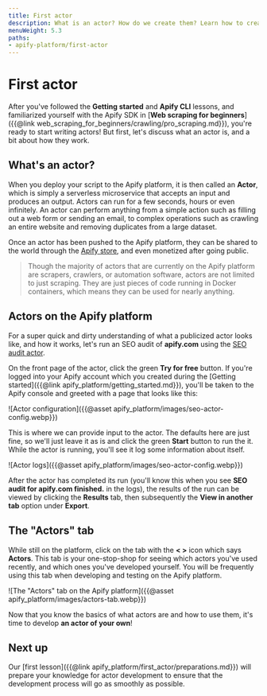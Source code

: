 ```yaml
---
title: First actor
description: What is an actor? How do we create them? Learn how to create an actor from scratch and publish it to the Apify platform, available to the world.
menuWeight: 5.3
paths:
- apify-platform/first-actor
---
```


# [](#first-actor) First actor

After you've followed the **Getting started** and **Apify CLI** lessons, and familiarized yourself with the Apify SDK in [**Web scraping for beginners**]({{@link web_scraping_for_beginners/crawling/pro_scraping.md}}), you're ready to start writing actors! But first, let's discuss what an actor is, and a bit about how they work.

## [](#what-is-an-actor) What's an actor?

When you deploy your script to the Apify platform, it is then called an **Actor**, which is simply a serverless microservice that accepts an input and produces an output. Actors can run for a few seconds, hours or even infinitely. An actor can perform anything from a simple action such as filling out a web form or sending an email, to complex operations such as crawling an entire website and removing duplicates from a large dataset.

Once an actor has been pushed to the Apify platform, they can be shared to the world through the [Apify store](https://apify.com/store), and even monetized after going public.

> Though the majority of actors that are currently on the Apify platform are scrapers, crawlers, or automation software, actors are not limited to just scraping. They are just pieces of code running in Docker containers, which means they can be used for nearly anything.

## [](#actors-on-platform) Actors on the Apify platform

For a super quick and dirty understanding of what a publicized actor looks like, and how it works, let's run an SEO audit of **apify.com** using the [SEO audit actor](https://apify.com/drobnikj/seo-audit-tool).

On the front page of the actor, click the green **Try for free** button. If you're logged into your Apify account which you created during the [Getting started]({{@link apify_platform/getting_started.md}}), you'll be taken to the Apify console and greeted with a page that looks like this:

![Actor configuration]({{@asset apify_platform/images/seo-actor-config.webp}})

This is where we can provide input to the actor. The defaults here are just fine, so we'll just leave it as is and click the green **Start** button to run the it. While the actor is running, you'll see it log some information about itself.

![Actor logs]({{@asset apify_platform/images/seo-actor-config.webp}})

After the actor has completed its run (you'll know this when you see **SEO audit for apify.com finished.** in the logs), the results of the run can be viewed by clicking the **Results** tab, then subsequently the **View in another tab** option under **Export**.

## [](#actors-tab) The "Actors" tab

While still on the platform, click on the tab with the **< >** icon which says **Actors**. This tab is your one-stop-shop for seeing which actors you've used recently, and which ones you've developed yourself. You will be frequently using this tab when developing and testing on the Apify platform.

![The "Actors" tab on the Apify platform]({{@asset apify_platform/images/actors-tab.webp}})

Now that you know the basics of what actors are and how to use them, it's time to develop **an actor of your own**!

## [](#next) Next up

Our [first lesson]({{@link apify_platform/first_actor/preparations.md}}) will prepare your knowledge for actor development to ensure that the development process will go as smoothly as possible.
